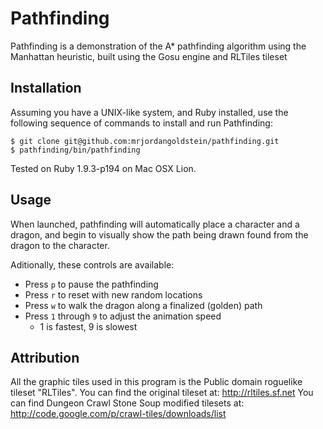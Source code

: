 # Pathfinding
Pathfinding is a demonstration of the A\* pathfinding algorithm using the Manhattan heuristic, built using the Gosu engine and RLTiles tileset

## Installation
Assuming you have a UNIX-like system, and Ruby installed, use the following sequence of commands to install and run Pathfinding:
```
$ git clone git@github.com:mrjordangoldstein/pathfinding.git
$ pathfinding/bin/pathfinding
```

Tested on Ruby 1.9.3-p194 on Mac OSX Lion.

## Usage
When launched, pathfinding will automatically place a character and a dragon, and begin to visually show the path being drawn found from the dragon to the character.

Aditionally, these controls are available:
* Press `p` to pause the pathfinding
* Press `r` to reset with new random locations
* Press `w` to walk the dragon along a finalized (golden) path
* Press `1` through `9` to adjust the animation speed
  * 1 is fastest, 9 is slowest

## Attribution
All the graphic tiles used in this program is the Public domain roguelike tileset "RLTiles". You can find the original tileset at: http://rltiles.sf.net You can find Dungeon Crawl Stone Soup modified tilesets at: http://code.google.com/p/crawl-tiles/downloads/list
